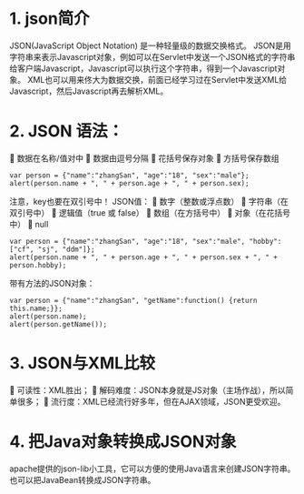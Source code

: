 # 1. json简介
JSON(JavaScript Object Notation) 是一种轻量级的数据交换格式。
JSON是用字符串来表示Javascript对象，例如可以在Servlet中发送一个JSON格式的字符串给客户端Javascript，Javascript可以执行这个字符串，得到一个Javascript对象。
XML也可以用来佟大为数据交换，前面已经学习过在Servlet中发送XML给Javascript，然后Javascript再去解析XML。
# 2. JSON 语法：
	数据在名称/值对中
	数据由逗号分隔
	花括号保存对象
	方括号保存数组
```
var person = {"name":"zhangSan", "age":"18", "sex":"male"};
alert(person.name + ", " + person.age + ", " + person.sex);
```
注意，key也要在双引号中！
JSON值：
	数字（整数或浮点数）
	字符串（在双引号中）
	逻辑值（true 或 false）
	数组（在方括号中）
	对象（在花括号中）
	null
```
var person = {"name":"zhangSan", "age":"18", "sex":"male", "hobby":["cf", "sj", "ddm"]};
alert(person.name + ", " + person.age + ", " + person.sex + ", " + person.hobby);
```

带有方法的JSON对象：
```
var person = {"name":"zhangSan", "getName":function() {return this.name;}};
alert(person.name);
alert(person.getName());

```
# 3. JSON与XML比较
	可读性：XML胜出；
	解码难度：JSON本身就是JS对象（主场作战），所以简单很多；
	流行度：XML已经流行好多年，但在AJAX领域，JSON更受欢迎。

# 4. 把Java对象转换成JSON对象
apache提供的json-lib小工具，它可以方便的使用Java语言来创建JSON字符串。也可以把JavaBean转换成JSON字符串。

